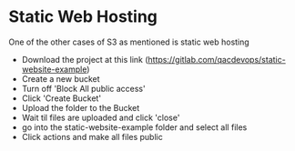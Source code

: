 # Static Web Hosting

One of the other cases of S3 as mentioned is static web hosting

- Download the project at this link (https://gitlab.com/qacdevops/static-website-example)
- Create a new bucket
- Turn off 'Block All public access'
- Click 'Create Bucket'
- Upload the folder to the Bucket
- Wait til files are uploaded and click 'close'
- go into the static-website-example folder and select all files
- Click actions and make all files public

